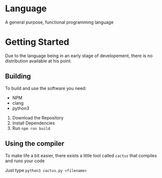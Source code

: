 # Language
 A general purpose, functional programming language
 
 # Getting Started
 
Due to the language being in an early stage of developement, there is no distribution available at his point.

## Building

To build and use the software you need:
- NPM
- clang
- python3

1. Download the Repository
2. Install Dependencies
3. Run `npm run build`

## Using the compiler

To make life a bit easier, there exists a little tool called `cactus` that compiles and runs your code

Just type `python3 cactus.py <filename>`
